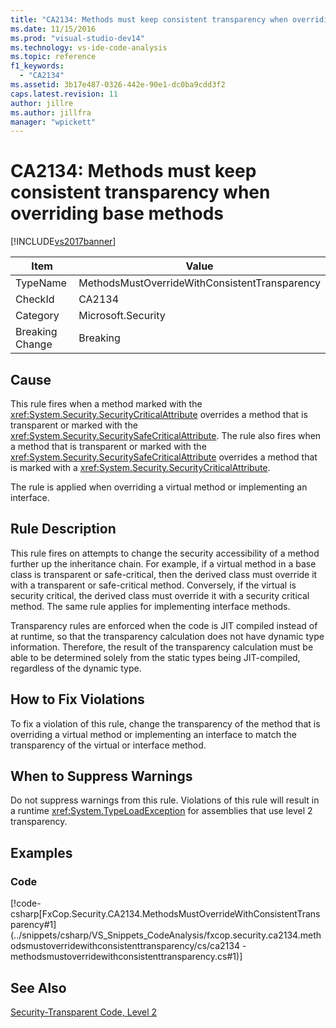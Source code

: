```yaml
---
title: "CA2134: Methods must keep consistent transparency when overriding base methods | Microsoft Docs"
ms.date: 11/15/2016
ms.prod: "visual-studio-dev14"
ms.technology: vs-ide-code-analysis
ms.topic: reference
f1_keywords:
  - "CA2134"
ms.assetid: 3b17e487-0326-442e-90e1-dc0ba9cdd3f2
caps.latest.revision: 11
author: jillre
ms.author: jillfra
manager: "wpickett"
---
```

# CA2134: Methods must keep consistent transparency when overriding base methods
[!INCLUDE[vs2017banner](../includes/vs2017banner.md)]

|Item|Value|
|-|-|
|TypeName|MethodsMustOverrideWithConsistentTransparency|
|CheckId|CA2134|
|Category|Microsoft.Security|
|Breaking Change|Breaking|

## Cause
 This rule fires when a method marked with the <xref:System.Security.SecurityCriticalAttribute> overrides a method that is transparent or marked with the <xref:System.Security.SecuritySafeCriticalAttribute>. The rule also fires when a method that is transparent or marked with the <xref:System.Security.SecuritySafeCriticalAttribute> overrides a method that is marked with a <xref:System.Security.SecurityCriticalAttribute>.

 The rule is applied when overriding a virtual method or implementing an interface.

## Rule Description
 This rule fires on attempts to change the security accessibility of a method further up the inheritance chain. For example, if a virtual method in a base class is transparent or safe-critical, then the derived class must override it with a transparent or safe-critical method. Conversely, if the virtual is security critical, the derived class must override it with a security critical method. The same rule applies for implementing interface methods.

 Transparency rules are enforced when the code is JIT compiled instead of at runtime, so that the transparency calculation does not have dynamic type information. Therefore, the result of the transparency calculation must be able to be determined solely from the static types being JIT-compiled, regardless of the dynamic type.

## How to Fix Violations
 To fix a violation of this rule, change the transparency of the method that is overriding a virtual method or implementing an interface to match the transparency of the virtual or interface method.

## When to Suppress Warnings
 Do not suppress warnings from this rule. Violations of this rule will result in a runtime <xref:System.TypeLoadException> for assemblies that use level 2 transparency.

## Examples

### Code
 [!code-csharp[FxCop.Security.CA2134.MethodsMustOverrideWithConsistentTransparency#1](../snippets/csharp/VS_Snippets_CodeAnalysis/fxcop.security.ca2134.methodsmustoverridewithconsistenttransparency/cs/ca2134 - methodsmustoverridewithconsistenttransparency.cs#1)]

## See Also
 [Security-Transparent Code, Level 2](https://msdn.microsoft.com/library/4d05610a-0da6-4f08-acea-d54c9d6143c0)
